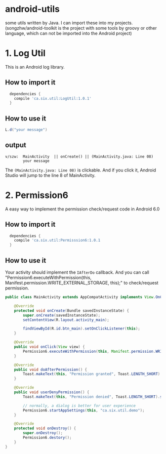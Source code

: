 # android-utils
some utils written by Java. I can import these into my projects. (songzhw/android-toolkit is the project with some tools by groovy or other language, which can not be imported into the Android project)


# 1. Log Util

This is an Android log library.

## How to import it

```groovy
  dependencies {
    compile 'ca.six.util:LogUtil:1.0.1'
  }
```

## How to use it

```java
L.d("your message")
```

## output 

```
v/szw:  MainActivity  || onCreate() || (MainActivity.java: Line 08)
        your message
```

The `(MainActivity.java: Line 08)` is clickable. And if you click it, Android Studio will jump to the line 8 of MainActivity. 

# 2. Permission6

A easy way to implement the permission check/request code in Android 6.0


## How to import it

```groovy
  dependencies {
    compile 'ca.six.util:Permisssion6:1.0.1
  }
```


## How to use it

Your activity should implement the `IAfterDo` callback. And you can call "Permission6.executeWithPermission(this, Manifest.permission.WRITE_EXTERNAL_STORAGE, this);" to check/request permission.

```java
public class MainActivity extends AppCompatActivity implements View.OnClickListener, IAfterDo {

    @Override
    protected void onCreate(Bundle savedInstanceState) {
        super.onCreate(savedInstanceState);
        setContentView(R.layout.activity_main);

        findViewById(R.id.btn_main).setOnClickListener(this);
    }

    @Override
    public void onClick(View view) {
        Permission6.executeWithPermission(this, Manifest.permission.WRITE_EXTERNAL_STORAGE, this);
    }

    @Override
    public void doAfterPermission() {
        Toast.makeText(this, "Permission granted", Toast.LENGTH_SHORT).show();
    }

    @Override
    public void userDenyPermission() {
        Toast.makeText(this, "Permission denied", Toast.LENGTH_SHORT).show();

        // normally, a dialog is better for user experience
        Permission6.startAppSettings(this, "ca.six.util.demo");
    }

    @Override
    protected void onDestroy() {
        super.onDestroy();
        Permission6.destory();
    }
}
```



